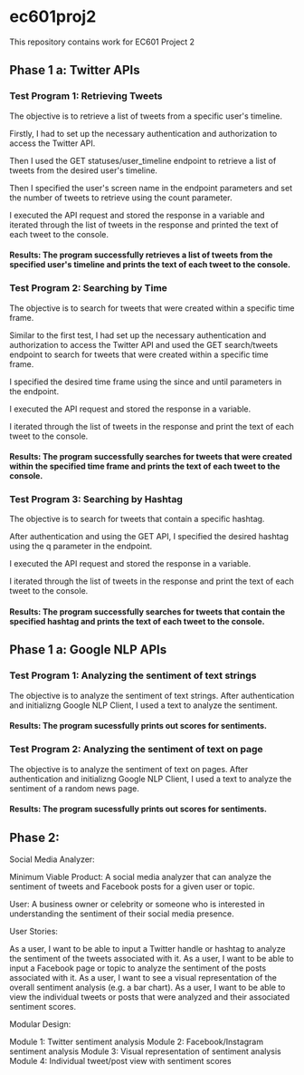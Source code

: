 # ec601proj2
This repository contains work for EC601 Project 2

## Phase 1 a: Twitter APIs

### Test Program 1: Retrieving Tweets

The objective is to retrieve a list of tweets from a specific user's timeline.

Firstly, I had to set up the necessary authentication and authorization to access the Twitter API.

Then I used the GET statuses/user_timeline endpoint to retrieve a list of tweets from the desired user's timeline.

Then I specified the user's screen name in the endpoint parameters and set the number of tweets to retrieve using the count parameter.

I executed the API request and stored the response in a variable and iterated through the list of tweets in the response and printed the text of each tweet to the console.

#### Results: The program successfully retrieves a list of tweets from the specified user's timeline and prints the text of each tweet to the console.

### Test Program 2: Searching by Time

The objective is to search for tweets that were created within a specific time frame.

Similar to the first test, I had set up the necessary authentication and authorization to access the Twitter API and used the GET search/tweets endpoint to search for tweets that were created within a specific time frame.

I specified the desired time frame using the since and until parameters in the endpoint.

I executed the API request and stored the response in a variable.

I iterated through the list of tweets in the response and print the text of each tweet to the console.

#### Results: The program successfully searches for tweets that were created within the specified time frame and prints the text of each tweet to the console.

### Test Program 3: Searching by Hashtag

The objective is to search for tweets that contain a specific hashtag.

After authentication and using the GET API, I specified the desired hashtag using the q parameter in the endpoint.

I executed the API request and stored the response in a variable.

I iterated through the list of tweets in the response and print the text of each tweet to the console.

#### Results: The program successfully searches for tweets that contain the specified hashtag and prints the text of each tweet to the console.

## Phase 1 a: Google NLP APIs

### Test Program 1: Analyzing the sentiment of text strings

The objective is to analyze the sentiment of text strings. After authentication and initializng Google NLP Client, I used a text to analyze the sentiment.

#### Results: The program sucessfully prints out scores for sentiments.

### Test Program 2: Analyzing the sentiment of text on page

The objective is to analyze the sentiment of text on pages. After authentication and initializng Google NLP Client, I used a text to analyze the sentiment of a random news page.

#### Results: The program sucessfully prints out scores for sentiments.

## Phase 2: 

Social Media Analyzer: 

Minimum Viable Product: A social media analyzer that can analyze the sentiment of tweets and Facebook posts for a given user or topic.

User: A business owner or celebrity or someone who is interested in understanding the sentiment of their social media presence.

User Stories:

As a user, I want to be able to input a Twitter handle or hashtag to analyze the sentiment of the tweets associated with it.
As a user, I want to be able to input a Facebook page or topic to analyze the sentiment of the posts associated with it.
As a user, I want to see a visual representation of the overall sentiment analysis (e.g. a bar chart).
As a user, I want to be able to view the individual tweets or posts that were analyzed and their associated sentiment scores.

Modular Design:

Module 1: Twitter sentiment analysis
Module 2: Facebook/Instagram sentiment analysis
Module 3: Visual representation of sentiment analysis
Module 4: Individual tweet/post view with sentiment scores
